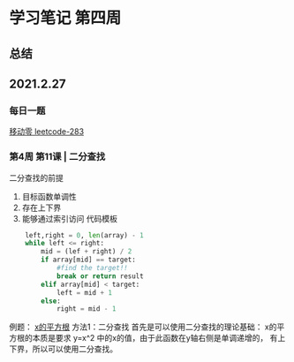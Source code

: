 # 学习笔记 第四周
## 总结

## 2021.2.27
### 每日一题
[移动零 leetcode-283](https://leetcode-cn.com/problems/move-zeroes/)

### 第4周 第11课 | 二分查找
二分查找的前提
1. 目标函数单调性
2. 存在上下界
3. 能够通过索引访问
代码模板
```python
    left,right = 0, len(array) - 1
    while left <= right:
        mid = (lef + right) / 2
        if array[mid] == target:
            #find the target!!
            break or return result
        elif array[mid] < target:
            left = mid + 1
        else:
            right = mid - 1
```

例题：
[x的平方根](https://leetcode-cn.com/problems/sqrtx/)
方法1：二分查找
首先是可以使用二分查找的理论基础：
x的平方根的本质是要求 y=x^2 中的x的值，由于此函数在y轴右侧是单调递增的，
有上下界，所以可以使用二分查找。